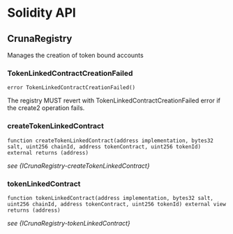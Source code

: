 # Solidity API

## CrunaRegistry

Manages the creation of token bound accounts

### TokenLinkedContractCreationFailed

```solidity
error TokenLinkedContractCreationFailed()
```

The registry MUST revert with TokenLinkedContractCreationFailed error if the create2 operation fails.

### createTokenLinkedContract

```solidity
function createTokenLinkedContract(address implementation, bytes32 salt, uint256 chainId, address tokenContract, uint256 tokenId) external returns (address)
```

_see {ICrunaRegistry-createTokenLinkedContract}_

### tokenLinkedContract

```solidity
function tokenLinkedContract(address implementation, bytes32 salt, uint256 chainId, address tokenContract, uint256 tokenId) external view returns (address)
```

_see {ICrunaRegistry-tokenLinkedContract}_

